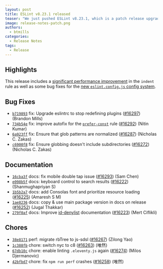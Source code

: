 ```yaml
---
layout: post
title: ESLint v8.23.1 released
teaser: "We just pushed ESLint v8.23.1, which is a patch release upgrade of ESLint. This release fixes several bugs found in the previous release."
image: release-notes-patch.png
authors:
  - btmills
categories:
  - Release Notes
tags:
  - Release
---
```


## Highlights

This release includes a [significant performance improvement](https://github.com/eslint/eslint/issues/16255#issuecomment-1233037364) in the `indent` rule as well as some bug fixes for the [new `eslint.config.js` config system](https://deploy-preview-343--new-eslint.netlify.app/docs/latest/user-guide/configuring/configuration-files-new).

## Bug Fixes


* [`b719893`](https://github.com/eslint/eslint/commit/b71989388a921886caa4c6cb48729bbf60c46100) fix: Upgrade eslintrc to stop redefining plugins ([#16297](https://github.com/eslint/eslint/issues/16297)) (Brandon Mills)
* [`734b54e`](https://github.com/eslint/eslint/commit/734b54eb9c6c4839c0f99ebe18dc5695754aac1d) fix: improve autofix for the [`prefer-const`](/docs/rules/prefer-const) rule ([#16292](https://github.com/eslint/eslint/issues/16292)) (Nitin Kumar)
* [`6a923ff`](https://github.com/eslint/eslint/commit/6a923ff9257a4f009cefed049ebb59a4b5acdab5) fix: Ensure that glob patterns are normalized ([#16287](https://github.com/eslint/eslint/issues/16287)) (Nicholas C. Zakas)
* [`c6900f8`](https://github.com/eslint/eslint/commit/c6900f89a89f3de5d3c50c69a1bc62eac6eb76d7) fix: Ensure globbing doesn't include subdirectories ([#16272](https://github.com/eslint/eslint/issues/16272)) (Nicholas C. Zakas)




## Documentation


* [`16cba3f`](https://github.com/eslint/eslint/commit/16cba3f31294a673721864267aa13ea35233326b) docs: fix mobile double tap issue ([#16293](https://github.com/eslint/eslint/issues/16293)) (Sam Chen)
* [`e098b5f`](https://github.com/eslint/eslint/commit/e098b5f80472e80c70603306e77e14ea15f1a93b) docs: keyboard control to search results ([#16222](https://github.com/eslint/eslint/issues/16222)) (Shanmughapriyan S)
* [`1b5b2a7`](https://github.com/eslint/eslint/commit/1b5b2a7de504f2971a6a488d8a57442e73b56a51) docs: add Consolas font and prioritize resource loading ([#16225](https://github.com/eslint/eslint/issues/16225)) (Amaresh  S M)
* [`1ae8236`](https://github.com/eslint/eslint/commit/1ae8236a2e71c9dead20ba9da60d8cc9e317859a) docs: copy & use main package version in docs on release ([#16252](https://github.com/eslint/eslint/issues/16252)) (Jugal Thakkar)
* [`279f0af`](https://github.com/eslint/eslint/commit/279f0afc14617c037da482919942beef87f56e45) docs: Improve [id-denylist](/docs/rules/id-denylist) documentation ([#16223](https://github.com/eslint/eslint/issues/16223)) (Mert Ciflikli)








## Chores


* [`38e8171`](https://github.com/eslint/eslint/commit/38e8171d9b170f400ac340368d044b2093114e94) perf: migrate rbTree to js-sdsl ([#16267](https://github.com/eslint/eslint/issues/16267)) (Zilong Yao)
* [`1c388fb`](https://github.com/eslint/eslint/commit/1c388fb37739cc09dbd0b4aa59e9d45674280ad5) chore: switch nyc to c8 ([#16263](https://github.com/eslint/eslint/issues/16263)) (唯然)
* [`67db10c`](https://github.com/eslint/eslint/commit/67db10c51dbb871a201eab444f6a73fbc1e4fc75) chore: enable linting `.eleventy.js` again ([#16274](https://github.com/eslint/eslint/issues/16274)) (Milos Djermanovic)
* [`42bfbd7`](https://github.com/eslint/eslint/commit/42bfbd7b7b91106e5f279a05f40c20769e3cd29f) chore: fix `npm run perf` crashes ([#16258](https://github.com/eslint/eslint/issues/16258)) (唯然)
